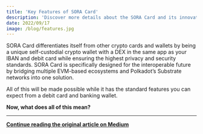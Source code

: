 ```yaml
---
title: 'Key Features of SORA Card'
description: 'Discover more details about the SORA Card and its innovative functions'
date: 2022/09/17
image: /blog/features.jpg
---
```


SORA Card differentiates itself from other crypto cards and wallets by being a unique self-custodial crypto wallet with a DEX in the same app as your IBAN and debit card while ensuring the highest privacy and security standards. SORA Card is specifically designed for the interoperable future by bridging multiple EVM-based ecosystems and Polkadot’s Substrate networks into one solution.

All of this will be made possible while it has the standard features you can expect from a debit card and banking wallet.

**Now, what does all of this mean?**

---

**[Continue reading the original article on Medium](https://medium.com/sora-xor/key-features-of-sora-card-e3a1d07416ad)**
